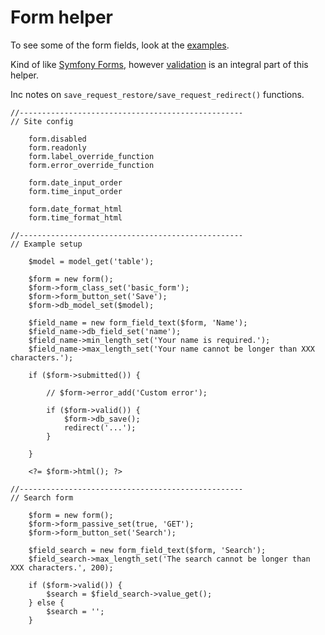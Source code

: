 # Form helper

To see some of the form fields, look at the [examples](/examples/form/).

Kind of like [Symfony Forms](http://symfony.com/doc/2.0/book/forms.html), however [validation](http://symfony.com/doc/2.0/book/validation.html) is an integral part of this helper.

Inc notes on `save_request_restore/save_request_redirect()` functions.

	//--------------------------------------------------
	// Site config

		form.disabled
		form.readonly
		form.label_override_function
		form.error_override_function

		form.date_input_order
		form.time_input_order

		form.date_format_html
		form.time_format_html

	//--------------------------------------------------
	// Example setup

		$model = model_get('table');

		$form = new form();
		$form->form_class_set('basic_form');
		$form->form_button_set('Save');
		$form->db_model_set($model);

		$field_name = new form_field_text($form, 'Name');
		$field_name->db_field_set('name');
		$field_name->min_length_set('Your name is required.');
		$field_name->max_length_set('Your name cannot be longer than XXX characters.');

		if ($form->submitted()) {

			// $form->error_add('Custom error');

			if ($form->valid()) {
				$form->db_save();
				redirect('...');
			}

		}

		<?= $form->html(); ?>

	//--------------------------------------------------
	// Search form

		$form = new form();
		$form->form_passive_set(true, 'GET');
		$form->form_button_set('Search');

		$field_search = new form_field_text($form, 'Search');
		$field_search->max_length_set('The search cannot be longer than XXX characters.', 200);

		if ($form->valid()) {
			$search = $field_search->value_get();
		} else {
			$search = '';
		}
